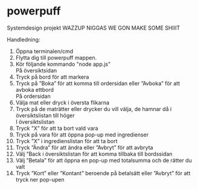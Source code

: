 # powerpuff
Systemdesign projekt
WAZZUP NIGGAS WE GON MAKE SOME SHIIIT

Handledning: <br />
1) Öppna terminalen/cmd  <br />
2) Flytta dig till powerpuff mappen. <br />
2) Kör följande kommando "node app.js" <br />
På översiktsidan <br />
3) Tryck på bord för att markera <br />
4) Tryck på ”Boka” för att komma till ordersidan eller ”Avboka” för att avboka ettbord <br />
På ordersidan <br />
5) Välja mat eller dryck i översta flikarna <br />
6) Tryck på de maträtter eller drycker du vill välja, de hamnar då i översiktslistan till höger <br />
I översiktslistan <br />
7) Tryck ”X” för att ta bort vald vara <br />
8) Tryck på vara för att öppna pop-up med ingredienser  <br />
9) Tryck ”X” i ingredienslistan för att ta bort <br />
10) Tryck ”Ändra” för att ändra eller ”Avbryt” för att avbryta <br />
11) Välj ”Back i översiktslistan för att komma tillbaka till bordssidan <br />
12) Välj ”Betala” för att öppna en pop-up med totalsumma och de rätter du valt <br />
12) Tryck ”Kort” eller ”Kontant” beroende på betalsätt eller ”Avbryt” för att tryck ner pop-upen <br />

